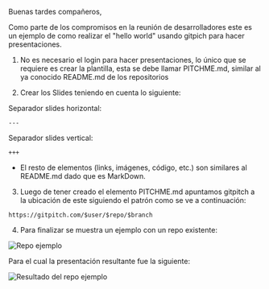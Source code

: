 Buenas tardes compañeros,

Como parte de los compromisos en la reunión de desarrolladores este es un
ejemplo de como realizar el "hello world" usando gitpich para hacer
presentaciones.

1. No es necesario el login para hacer presentaciones, lo único que se requiere
es crear la plantilla, esta se debe llamar PITCHME.md, similar al ya conocido
README.md de los repositorios

2. Crear los Slides teniendo en cuenta lo siguiente:

Separador slides horizontal:
```
---
```
Separador slides vertical:
```
+++
```
* El resto de elementos (links, imágenes, código, etc.) son similares al
README.md dado que es MarkDown.

3. Luego de tener creado el elemento PITCHME.md apuntamos gitpitch a la
ubicación de este siguiendo el patrón como se ve a continuación:
```
https://gitpitch.com/$user/$repo/$branch
```
4. Para finalizar se muestra un ejemplo con un repo existente:

![Repo ejemplo](https://github.com/wfpinedar/taller_qt_flisol)

Para el cual la presentación resultante fue la siguiente:

![Resultado del repo ejemplo](https://gitpitch.com/wfpinedar/taller_qt_flisol)

